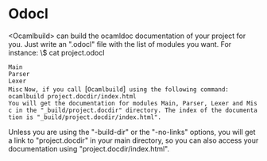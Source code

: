 <!-- ((! set title Odocl !)) ((! set learn !)) -->

# Odocl
<Ocamlbuild\> can build the ocamldoc documentation of your project for
you. Just write an ".odocl" file with the list of modules you want. For
instance: \\$ cat project.odocl

`Main`<br />`Parser`<br />`Lexer`<br />`Misc`
`Now, if you call `[`Ocamlbuild`]` using the following command:`<br />`ocamlbuild project.docdir/index.html`
`You will get the documentation for modules Main, Parser, Lexer and Misc in the "_build/project.docdir" directory. The index of the documentation is "_build/project.docdir/index.html".`

Unless you are using the "-build-dir" or the "-no-links" options, you
will get a link to "project.docdir" in your main directory, so you can
also access your documentation using "project.docdir/index.html".

